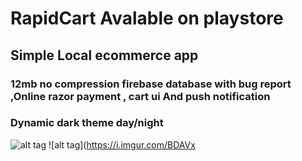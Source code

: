 # RapidCart Avalable on playstore
## Simple Local ecommerce app 
### 12mb no compression firebase database with bug report ,Online razor payment , cart ui And push notification 
### Dynamic dark theme day/night
![alt tag](https://i.imgur.com/dNO3ekW.jpg)
![alt tag](https://i.imgur.com/BDAVx
